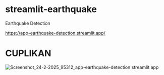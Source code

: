 # streamlit-earthquake
Earthquake Detection

https://app-earthquake-detection.streamlit.app/

# CUPLIKAN
![Screenshot_24-2-2025_95312_app-earthquake-detection streamlit app](https://github.com/user-attachments/assets/c1521970-30ea-40dd-964f-14abff5b282b)
